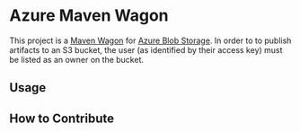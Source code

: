 # Azure Maven Wagon
This project is a [Maven Wagon][wagon] for [Azure Blob Storage][azureblob].  In order to to publish artifacts to an S3 bucket, the user (as identified by their access key) must be listed as an owner on the bucket.

## Usage


## How to Contribute

[azureblob]: https://azure.microsoft.com/en-us/documentation/services/storage/
[wagon]: http://maven.apache.org/wagon/